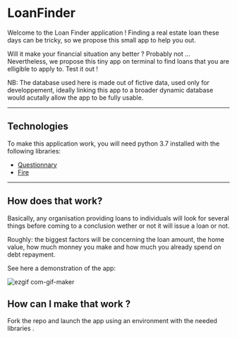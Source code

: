 # LoanFinder
Welcome to the Loan Finder application !
Finding a real estate loan these days can be tricky, so we propose this small app to help you out. 


Will it make your financial situation any better ? Probably not ...
Nevertheless, we propose this tiny app on terminal to find loans that you are elligible to apply to. Test it out !


NB: The database used here is made out of fictive data, used only for developpement, ideally linking this app to a broader dynamic database would acutally allow the app to be fully usable.


---
## Technologies

To make this application work, you will need python 3.7 installed with the following libraries:

* [Questionnary](https://pypi.org/project/questionary/)
* [Fire](https://google.github.io/python-fire/guide/)



---

## How does that work?

Basically, any organisation providing loans to individuals will look for several things before coming to a conclusion wether or not it will issue a loan or not. 

Roughly: the biggest factors will be concerning the loan amount, the home value, how much monney you make and how much you already spend on debt repayment.


See here a demonstration of the app:

![ezgif com-gif-maker](https://user-images.githubusercontent.com/93589158/200135738-49e48a61-7abd-4b57-9bd3-621ab86c6a07.gif)



## How can I make that work ?

Fork the repo and launch the app using an environment with the needed libraries .
